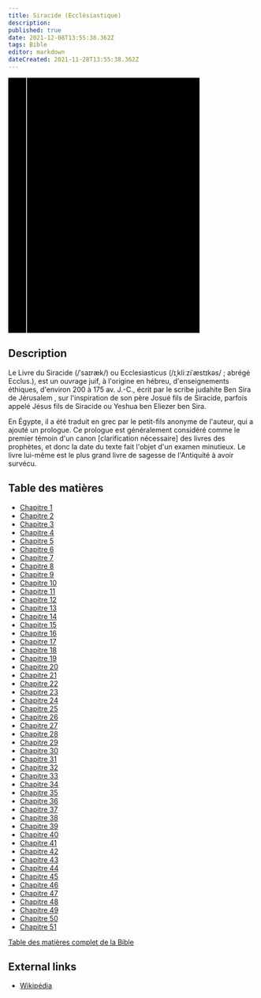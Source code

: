 ```yaml
---
title: Siracide (Ecclésiastique)
description: 
published: true
date: 2021-12-08T13:55:38.362Z
tags: Bible
editor: markdown
dateCreated: 2021-11-28T13:55:38.362Z
---
```


<div class="urantiapedia-book-front urantiapedia-book-bible">
<svg xmlns="http://www.w3.org/2000/svg"
	width="102.6mm" height="136.8mm"
	viewBox="0 0 102.6 136.8" version="1.1">
	<g transform="translate(-7,-5)">
		<rect width="9.6" height="136.8" x="7" y="5" />
		<rect width="96.9" height="136.8" x="17" y="5" />
		<text style="font-size:5px" x="61" y="22">LA BIBLE</text>
		<text style="font-size:4px" x="61" y="125">French Louis Segond Bible, 1910</text>
		<text style="font-size:9px" x="61" y="60">Siracide (Ecclésiastique)</text>
	</g>
</svg>
</div>

## Description


Le Livre du Siracide (/ˈsaɪræk/) ou Ecclesiasticus (/ɪˌkliːziˈæstɪkəs/ ; abrégé Ecclus.), est un ouvrage juif, à l'origine en hébreu, d'enseignements éthiques, d'environ 200 à 175 av. J.-C., écrit par le scribe judahite Ben Sira de Jérusalem , sur l'inspiration de son père Josué fils de Siracide, parfois appelé Jésus fils de Siracide ou Yeshua ben Eliezer ben Sira. 

En Égypte, il a été traduit en grec par le petit-fils anonyme de l'auteur, qui a ajouté un prologue. Ce prologue est généralement considéré comme le premier témoin d'un canon [clarification nécessaire] des livres des prophètes, et donc la date du texte fait l'objet d'un examen minutieux. Le livre lui-même est le plus grand livre de sagesse de l'Antiquité à avoir survécu. 

## Table des matières

- [Chapitre 1](/fr/Bible/Sirach/1)
- [Chapitre 2](/fr/Bible/Sirach/2)
- [Chapitre 3](/fr/Bible/Sirach/3)
- [Chapitre 4](/fr/Bible/Sirach/4)
- [Chapitre 5](/fr/Bible/Sirach/5)
- [Chapitre 6](/fr/Bible/Sirach/6)
- [Chapitre 7](/fr/Bible/Sirach/7)
- [Chapitre 8](/fr/Bible/Sirach/8)
- [Chapitre 9](/fr/Bible/Sirach/9)
- [Chapitre 10](/fr/Bible/Sirach/10)
- [Chapitre 11](/fr/Bible/Sirach/11)
- [Chapitre 12](/fr/Bible/Sirach/12)
- [Chapitre 13](/fr/Bible/Sirach/13)
- [Chapitre 14](/fr/Bible/Sirach/14)
- [Chapitre 15](/fr/Bible/Sirach/15)
- [Chapitre 16](/fr/Bible/Sirach/16)
- [Chapitre 17](/fr/Bible/Sirach/17)
- [Chapitre 18](/fr/Bible/Sirach/18)
- [Chapitre 19](/fr/Bible/Sirach/19)
- [Chapitre 20](/fr/Bible/Sirach/20)
- [Chapitre 21](/fr/Bible/Sirach/21)
- [Chapitre 22](/fr/Bible/Sirach/22)
- [Chapitre 23](/fr/Bible/Sirach/23)
- [Chapitre 24](/fr/Bible/Sirach/24)
- [Chapitre 25](/fr/Bible/Sirach/25)
- [Chapitre 26](/fr/Bible/Sirach/26)
- [Chapitre 27](/fr/Bible/Sirach/27)
- [Chapitre 28](/fr/Bible/Sirach/28)
- [Chapitre 29](/fr/Bible/Sirach/29)
- [Chapitre 30](/fr/Bible/Sirach/30)
- [Chapitre 31](/fr/Bible/Sirach/31)
- [Chapitre 32](/fr/Bible/Sirach/32)
- [Chapitre 33](/fr/Bible/Sirach/33)
- [Chapitre 34](/fr/Bible/Sirach/34)
- [Chapitre 35](/fr/Bible/Sirach/35)
- [Chapitre 36](/fr/Bible/Sirach/36)
- [Chapitre 37](/fr/Bible/Sirach/37)
- [Chapitre 38](/fr/Bible/Sirach/38)
- [Chapitre 39](/fr/Bible/Sirach/39)
- [Chapitre 40](/fr/Bible/Sirach/40)
- [Chapitre 41](/fr/Bible/Sirach/41)
- [Chapitre 42](/fr/Bible/Sirach/42)
- [Chapitre 43](/fr/Bible/Sirach/43)
- [Chapitre 44](/fr/Bible/Sirach/44)
- [Chapitre 45](/fr/Bible/Sirach/45)
- [Chapitre 46](/fr/Bible/Sirach/46)
- [Chapitre 47](/fr/Bible/Sirach/47)
- [Chapitre 48](/fr/Bible/Sirach/48)
- [Chapitre 49](/fr/Bible/Sirach/49)
- [Chapitre 50](/fr/Bible/Sirach/50)
- [Chapitre 51](/fr/Bible/Sirach/51)



[Table des matières complet de la Bible](/fr/index/bible)


## External links

- [Wikipédia](https://en.wikipedia.org/wiki/Book_of_Sirach)
